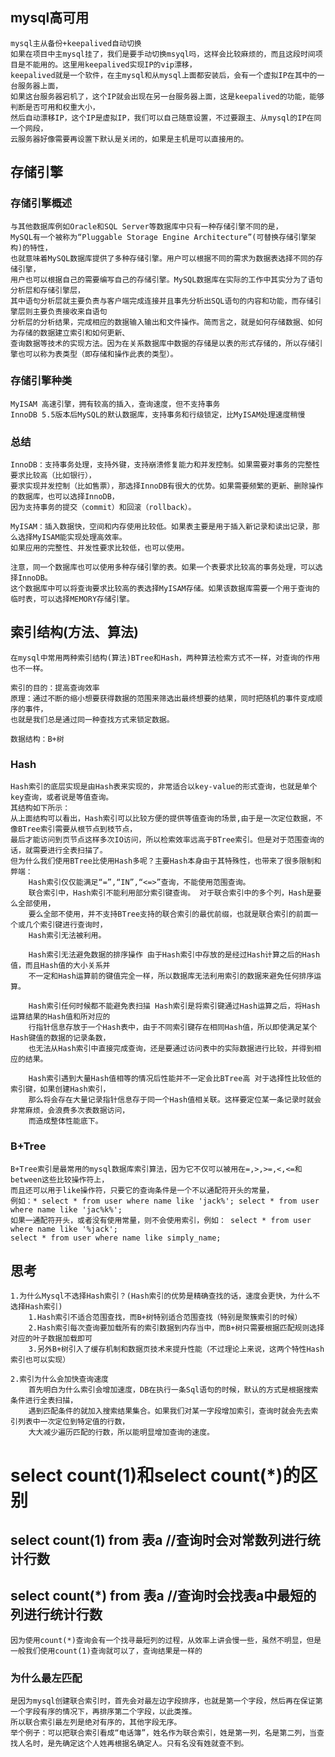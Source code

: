 ## mysql高可用
    mysql主从备份+keepalived自动切换
    如果在项目中主mysql挂了，我们是要手动切换msyql吗，这样会比较麻烦的，而且这段时间项目是不能用的。这里用keepalived实现IP的vip漂移，
    keepalived就是一个软件，在主mysql和从mysql上面都安装后，会有一个虚拟IP在其中的一台服务器上面，
    如果这台服务器宕机了，这个IP就会出现在另一台服务器上面，这是keepalived的功能，能够判断是否可用和权重大小，
    然后自动漂移IP，这个IP是虚拟IP，我们可以自己随意设置，不过要跟主、从mysql的IP在同一个网段，
    云服务器好像需要再设置下默认是关闭的，如果是主机是可以直接用的。

## 存储引擎
### 存储引擎概述
    与其他数据库例如Oracle和SQL Server等数据库中只有一种存储引擎不同的是，
    MySQL有一个被称为“Pluggable Storage Engine Architecture”(可替换存储引擎架构)的特性，
    也就意味着MySQL数据库提供了多种存储引擎。用户可以根据不同的需求为数据表选择不同的存储引擎，
    用户也可以根据自己的需要编写自己的存储引擎。MySQL数据库在实际的工作中其实分为了语句分析层和存储引擎层，
    其中语句分析层就主要负责与客户端完成连接并且事先分析出SQL语句的内容和功能，而存储引擎层则主要负责接收来自语句
    分析层的分析结果，完成相应的数据输入输出和文件操作。简而言之，就是如何存储数据、如何为存储的数据建立索引和如何更新、
    查询数据等技术的实现方法。因为在关系数据库中数据的存储是以表的形式存储的，所以存储引擎也可以称为表类型（即存储和操作此表的类型）。

### 存储引擎种类
    MyISAM 高速引擎，拥有较高的插入，查询速度，但不支持事务
    InnoDB 5.5版本后MySQL的默认数据库，支持事务和行级锁定，比MyISAM处理速度稍慢
    
### 总结
    InnoDB：支持事务处理，支持外键，支持崩溃修复能力和并发控制。如果需要对事务的完整性要求比较高（比如银行），
    要求实现并发控制（比如售票），那选择InnoDB有很大的优势。如果需要频繁的更新、删除操作的数据库，也可以选择InnoDB，
    因为支持事务的提交（commit）和回滚（rollback）。
    
    MyISAM：插入数据快，空间和内存使用比较低。如果表主要是用于插入新记录和读出记录，那么选择MyISAM能实现处理高效率。
    如果应用的完整性、并发性要求比较低，也可以使用。
    
    注意，同一个数据库也可以使用多种存储引擎的表。如果一个表要求比较高的事务处理，可以选择InnoDB。
    这个数据库中可以将查询要求比较高的表选择MyISAM存储。如果该数据库需要一个用于查询的临时表，可以选择MEMORY存储引擎。 

## 索引结构(方法、算法)
    在mysql中常用两种索引结构(算法)BTree和Hash，两种算法检索方式不一样，对查询的作用也不一样。
    
    索引的目的：提高查询效率
    原理：通过不断的缩小想要获得数据的范围来筛选出最终想要的结果，同时把随机的事件变成顺序的事件，
    也就是我们总是通过同一种查找方式来锁定数据。
    
    数据结构：B+树

### Hash
    Hash索引的底层实现是由Hash表来实现的，非常适合以key-value的形式查询，也就是单个key查询，或者说是等值查询。
    其结构如下所示：
    从上面结构可以看出，Hash索引可以比较方便的提供等值查询的场景,由于是一次定位数据，不像BTree索引需要从根节点到枝节点，
    最后才能访问到页节点这样多次IO访问，所以检索效率远高于BTree索引。但是对于范围查询的话，就需要进行全表扫描了。
    但为什么我们使用BTree比使用Hash多呢？主要Hash本身由于其特殊性，也带来了很多限制和弊端：
        Hash索引仅仅能满足“=”,“IN”,“<=>”查询，不能使用范围查询。
        联合索引中，Hash索引不能利用部分索引键查询。 对于联合索引中的多个列，Hash是要么全部使用，
        要么全部不使用，并不支持BTree支持的联合索引的最优前缀，也就是联合索引的前面一个或几个索引键进行查询时，
        Hash索引无法被利用。
        
        Hash索引无法避免数据的排序操作 由于Hash索引中存放的是经过Hash计算之后的Hash值，而且Hash值的大小关系并
        不一定和Hash运算前的键值完全一样，所以数据库无法利用索引的数据来避免任何排序运算。
        
        Hash索引任何时候都不能避免表扫描 Hash索引是将索引键通过Hash运算之后，将Hash运算结果的Hash值和所对应的
        行指针信息存放于一个Hash表中，由于不同索引键存在相同Hash值，所以即使满足某个Hash键值的数据的记录条数，
        也无法从Hash索引中直接完成查询，还是要通过访问表中的实际数据进行比较，并得到相应的结果。
        
        Hash索引遇到大量Hash值相等的情况后性能并不一定会比BTree高 对于选择性比较低的索引键，如果创建Hash索引，
        那么将会存在大量记录指针信息存于同一个Hash值相关联。这样要定位某一条记录时就会非常麻烦，会浪费多次表数据访问，
        而造成整体性能底下。

### B+Tree
    B+Tree索引是最常用的mysql数据库索引算法，因为它不仅可以被用在=,>,>=,<,<=和between这些比较操作符上，
    而且还可以用于like操作符，只要它的查询条件是一个不以通配符开头的常量，
    例如：* select * from user where name like 'jack%'; select * from user where name like 'jac%k%'; 
    如果一通配符开头，或者没有使用常量，则不会使用索引，例如： select * from user where name like '%jack'; 
    select * from user where name like simply_name;
    
## 思考
    1.为什么Mysql不选择Hash索引？(Hash索引的优势是精确查找的话，速度会更快，为什么不选择Hash索引)
        1.Hash索引不适合范围查找，而B+树特别适合范围查找（特别是聚簇索引的时候）
        2.Hash索引每次查询要加载所有的索引数据到内存当中，而B+树只需要根据匹配规则选择对应的叶子数据加载即可
        3.另外B+树引入了缓存机制和数据页技术来提升性能（不过理论上来说，这两个特性Hash索引也可以实现）

    2.索引为什么会加快查询速度
        首先明白为什么索引会增加速度，DB在执行一条Sql语句的时候，默认的方式是根据搜索条件进行全表扫描，
        遇到匹配条件的就加入搜索结果集合。如果我们对某一字段增加索引，查询时就会先去索引列表中一次定位到特定值的行数，
        大大减少遍历匹配的行数，所以能明显增加查询的速度。 
   
# select count(1)和select count(*)的区别
## select count(1) from 表a //查询时会对常数列进行统计行数
## select count(*) from 表a //查询时会找表a中最短的列进行统计行数

    因为使用count(*)查询会有一个找寻最短列的过程，从效率上讲会慢一些，虽然不明显，但是
    一般我们使用count(1)查询就可以了，查询结果是一样的

### 为什么最左匹配
    是因为mysql创建联合索引时，首先会对最左边字段排序，也就是第一个字段，然后再在保证第一个字段有序的情况下，再排序第二个字段，以此类推。
    所以联合索引最左列是绝对有序的，其他字段无序。
    举个例子：可以把联合索引看成“电话簿”，姓名作为联合索引，姓是第一列，名是第二列，当查找人名时，是先确定这个人姓再根据名确定人。只有名没有姓就查不到。 
